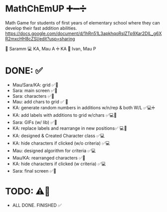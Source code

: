 # MathChEmUP ➕➖➗
Math Game for students of first years of elementary school where they can develop their fast addition abilities.
https://docs.google.com/document/d/1hRn51L3apkhqoRslZTp9Xar2DlL_g6XR2mxcHH8cZSI/edit?usp=sharing

👾 Saramm
💻 KA, Mau A
➗ KA
📄 Ivan, Mau P

# DONE: ✅
- Mau/Sara/KA: grid ✅👾
- Sara: main screen ✅👾
- Sara: characters ✅👾
- Mau: add chars to grid ✅ 👾
- KA: generate random numbers in additions w/n/rep & both W/L ✅💻➗
- KA: add labels with additions to grid w/chars ✅💻👾
- Sara: GIFs (w/ lib) ✅👾
- KA: replace labels and rearrange in new positions✅ 💻👾
- KA: designed & Created Character class ✅💻
- KA: hide characters if clicked (w/o criteria) ✅💻
- Mau: designed algorithm for criteria ✅💻
- Mau/KA: rearranged characters ✅👾
- KA: hide characters if clicked (w criteria) ✅💻
- Sara: final screen ✅👾

# TODO: ⚠️🚨
- ALL DONE. FINISHED ✅
